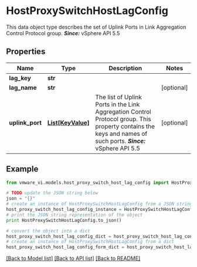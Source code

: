 # HostProxySwitchHostLagConfig

This data object type describes the set of Uplink Ports in Link Aggregation Control Protocol group.  ***Since:*** vSphere API 5.5 

## Properties
Name | Type | Description | Notes
------------ | ------------- | ------------- | -------------
**lag_key** | **str** |  | 
**lag_name** | **str** |  | [optional] 
**uplink_port** | [**List[KeyValue]**](KeyValue.md) | The list of Uplink Ports in the Link Aggregation Control Protocol group.  This property contains the keys and names of such ports.  ***Since:*** vSphere API 5.5  | [optional] 

## Example

```python
from vmware_vi.models.host_proxy_switch_host_lag_config import HostProxySwitchHostLagConfig

# TODO update the JSON string below
json = "{}"
# create an instance of HostProxySwitchHostLagConfig from a JSON string
host_proxy_switch_host_lag_config_instance = HostProxySwitchHostLagConfig.from_json(json)
# print the JSON string representation of the object
print HostProxySwitchHostLagConfig.to_json()

# convert the object into a dict
host_proxy_switch_host_lag_config_dict = host_proxy_switch_host_lag_config_instance.to_dict()
# create an instance of HostProxySwitchHostLagConfig from a dict
host_proxy_switch_host_lag_config_form_dict = host_proxy_switch_host_lag_config.from_dict(host_proxy_switch_host_lag_config_dict)
```
[[Back to Model list]](../README.md#documentation-for-models) [[Back to API list]](../README.md#documentation-for-api-endpoints) [[Back to README]](../README.md)


